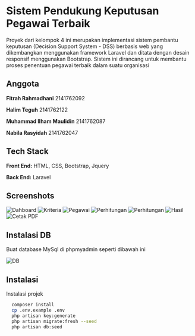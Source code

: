 # Sistem Pendukung Keputusan Pegawai Terbaik

Proyek dari kelompok 4 ini merupakan implementasi sistem pembantu keputusan (Decision Support System - DSS) berbasis web yang dikembangkan menggunakan framework Laravel dan ditata dengan desain responsif menggunakan Bootstrap. Sistem ini dirancang untuk membantu proses penentuan pegawai terbaik dalam suatu organisasi

## Anggota

**Fitrah Rahmadhani** 2141762092

**Halim Teguh** 2141762122

**Muhammad Ilham Maulidin** 2141762087

**Nabila Rasyidah** 2141762047

## Tech Stack

**Front End:** HTML, CSS, Bootstrap, Jquery

**Back End:** Laravel

## Screenshots

![Dahboard](assets/dashboard.png)
![Kriteria](assets/kriteria.png)
![Pegawai](assets/pegawai.png)
![Perhitungan](assets/perhitungan-1.png)
![Perhitungan](assets/perhitungan-2.png)
![Hasil](assets/hasil.png)
![Cetak PDF](assets/cetak_pdf.png)

## Instalasi DB

Buat database MySql di phpmyadmin seperti dibawah ini

![DB](assets/db.png)

## Instalasi

Instalasi projek

```bash
  composer install
  cp .env.example .env
  php artisan key:generate
  php artisan migrate:fresh --seed
  php artisan db:seed
```
